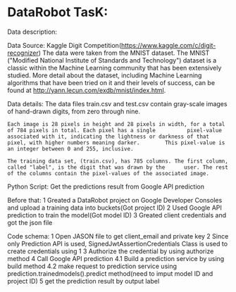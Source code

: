 # DataRobot TasK:
Data description:

  Data Source: Kaggle Digit Competition(https://www.kaggle.com/c/digit-recognizer)
    The data were taken from the MNIST dataset. The MNIST ("Modified National Institute of Standards and Technology") dataset      is   a classic within the Machine Learning community that has been extensively studied.  More detail about the dataset,        including   Machine Learning algorithms that have been tried on it and their levels of success, can be found at http://yann.lecun.com/exdb/mnist/index.html.   

  Data details:
    The data files train.csv and test.csv contain gray-scale images of hand-drawn digits, from zero through nine.

    Each image is 28 pixels in height and 28 pixels in width, for a total of 784 pixels in total. Each pixel has a single          pixel-value associated with it, indicating the lightness or darkness of that pixel, with higher numbers meaning darker.        This pixel-value is an integer between 0 and 255, inclusive.

    The training data set, (train.csv), has 785 columns. The first column, called "label", is the digit that was drawn by the      user. The rest of the columns contain the pixel-values of the associated image.

Python Script: Get the predictions result from Google API prediction

  Before that:
  1 Greated a DataRobot project on Google Developer Consoles and upload a training data into buckets(Got project ID)
  2 Used Google API prediction to train the model(Got model ID)
  3 Greated client credentials and got the json file

  Code schema:
  1 Open JASON file to get client_email and private key
  2 Since only Prediction API is used, SignedJwtAssertionCredentials Class is used to create credentials using 1
  3 Authorize the credential by using authorize method
  4 Call Google API prediction
    4.1 Build a prediction service by using build method
    4.2 make request to prediction service using prediction.trainedmodels().predict method(need to imput model ID and project ID)
  5 get the prediction result by output label



